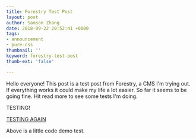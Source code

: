 ```yaml
---
title: Forestry Test Post
layout: post
author: Samson Zhang
date: 2018-09-22 20:52:41 +0000
tags:
- announcement
- pure-css
thumbnail: ''
keyword: forestry-test-post
thumb-ext: 'false'

---
```

Hello everyone! This post is a test post from Forestry, a CMS I'm trying out. If everything works it could make my life a lot easier. So far it seems to be going fine. Hit read more to see some tests I'm doing.

<!--break-->

<div class='demo'>TESTING!

<a href=''>TESTING AGAIN</a>

</div>

Above is a little code demo test.
